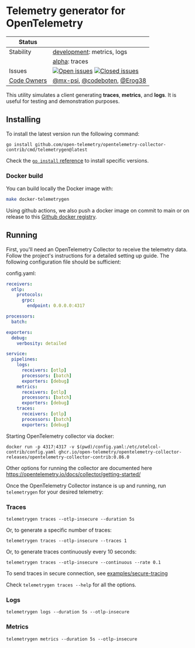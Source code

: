 # Telemetry generator for OpenTelemetry

<!-- status autogenerated section -->
| Status        |           |
| ------------- |-----------|
| Stability     | [development]: metrics, logs   |
|               | [alpha]: traces   |
| Issues        | [![Open issues](https://img.shields.io/github/issues-search/open-telemetry/opentelemetry-collector-contrib?query=is%3Aissue%20is%3Aopen%20label%3Acmd%2Ftelemetrygen%20&label=open&color=orange&logo=opentelemetry)](https://github.com/open-telemetry/opentelemetry-collector-contrib/issues?q=is%3Aopen+is%3Aissue+label%3Acmd%2Ftelemetrygen) [![Closed issues](https://img.shields.io/github/issues-search/open-telemetry/opentelemetry-collector-contrib?query=is%3Aissue%20is%3Aclosed%20label%3Acmd%2Ftelemetrygen%20&label=closed&color=blue&logo=opentelemetry)](https://github.com/open-telemetry/opentelemetry-collector-contrib/issues?q=is%3Aclosed+is%3Aissue+label%3Acmd%2Ftelemetrygen) |
| [Code Owners](https://github.com/open-telemetry/opentelemetry-collector-contrib/blob/main/CONTRIBUTING.md#becoming-a-code-owner)    | [@mx-psi](https://www.github.com/mx-psi), [@codeboten](https://www.github.com/codeboten), [@Erog38](https://www.github.com/Erog38) |

[development]: https://github.com/open-telemetry/opentelemetry-collector/blob/main/docs/component-stability.md#development
[alpha]: https://github.com/open-telemetry/opentelemetry-collector/blob/main/docs/component-stability.md#alpha
<!-- end autogenerated section -->

This utility simulates a client generating **traces**, **metrics**, and **logs**. It is useful for testing and demonstration purposes.

## Installing

To install the latest version run the following command:

```console
go install github.com/open-telemetry/opentelemetry-collector-contrib/cmd/telemetrygen@latest
```

Check the [`go install` reference](https://go.dev/ref/mod#go-install) to install specific versions.

### Docker build

You can build locally the Docker image with:

```bash
make docker-telemetrygen
```

Using github actions, we also push a docker image on commit to main or on release to this [Github docker registry](https://github.com/orgs/open-telemetry/packages/container/package/opentelemetry-collector-contrib%2Ftelemetrygen).

## Running

First, you'll need an OpenTelemetry Collector to receive the telemetry data. Follow the project's instructions for a detailed setting up guide. The following configuration file should be sufficient:

config.yaml:
```yaml
receivers:
  otlp:
    protocols:
      grpc:
        endpoint: 0.0.0.0:4317

processors:
  batch:

exporters:
  debug:
    verbosity: detailed

service:
  pipelines:
    logs:
      receivers: [otlp]
      processors: [batch]
      exporters: [debug]
    metrics:
      receivers: [otlp]
      processors: [batch]
      exporters: [debug]
    traces:
      receivers: [otlp]
      processors: [batch]
      exporters: [debug]
```

Starting OpenTelemetry collector via docker:
```
docker run -p 4317:4317 -v $(pwd)/config.yaml:/etc/otelcol-contrib/config.yaml ghcr.io/open-telemetry/opentelemetry-collector-releases/opentelemetry-collector-contrib:0.86.0
```

Other options for running the collector are documented here https://opentelemetry.io/docs/collector/getting-started/

Once the OpenTelemetry Collector instance is up and running, run `telemetrygen` for your desired telemetry:

### Traces

```console
telemetrygen traces --otlp-insecure --duration 5s
```

Or, to generate a specific number of traces:

```console
telemetrygen traces --otlp-insecure --traces 1
```

Or, to generate traces continuously every 10 seconds:

```console
telemetrygen traces --otlp-insecure --continuous --rate 0.1
```

To send traces in secure connection, see [examples/secure-tracing](../../examples/secure-tracing/)

Check `telemetrygen traces --help` for all the options.

### Logs

```console
telemetrygen logs --duration 5s --otlp-insecure
```

### Metrics

```console
telemetrygen metrics --duration 5s --otlp-insecure
```